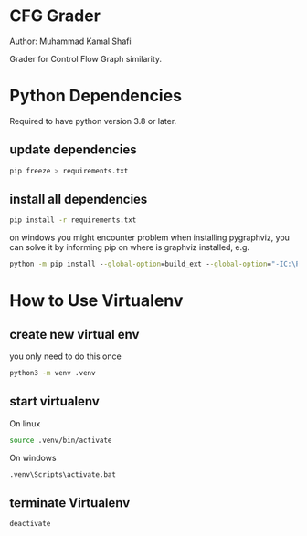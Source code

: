 # CFG Grader
Author: Muhammad Kamal Shafi

Grader for Control Flow Graph similarity.

# Python Dependencies

Required to have python version 3.8 or later.

## update dependencies
```sh
pip freeze > requirements.txt
```

## install all dependencies
```sh
pip install -r requirements.txt
```

on windows you might encounter problem when installing pygraphviz, you can solve it by informing pip on where is graphviz installed, e.g.
```cmd
python -m pip install --global-option=build_ext --global-option="-IC:\Program Files\Graphviz\include" --global-option="-LC:\Program Files\Graphviz\lib" pygraphviz
```

# How to Use Virtualenv

## create new virtual env
you only need to do this once
```sh
python3 -m venv .venv
```

## start virtualenv
On linux
```sh
source .venv/bin/activate
```

On windows
```cmd
.venv\Scripts\activate.bat
```

## terminate Virtualenv
```sh
deactivate
```